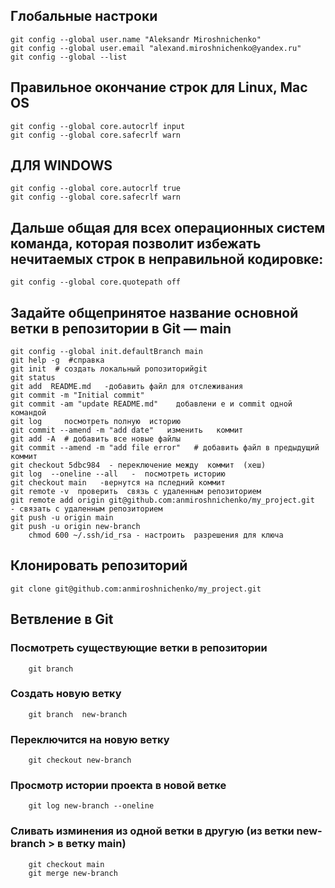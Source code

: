 ##  Глобальные настроки
    git config --global user.name "Aleksandr Miroshnichenko"
    git config --global user.email "alexand.miroshnichenko@yandex.ru"
    git config --global --list 

## Правильное окончание строк для Linux, Mac OS
    git config --global core.autocrlf input 
    git config --global core.safecrlf warn
    
##  ДЛЯ WINDOWS  
    git config --global core.autocrlf true
    git config --global core.safecrlf warn

## Дальше общая для всех операционных систем команда, которая позволит избежать нечитаемых строк в неправильной кодировке:
    git config --global core.quotepath off

## Задайте общепринятое название основной ветки в репозитории в Git — main
    git config --global init.defaultBranch main
    git help -g  #справка    	
    git init  # создать локальный ропозиторийgit
    git status
    git add  README.md   -добавить файл для отслеживания
    git commit -m "Initial commit"
    git commit -am "update README.md"    добавлени е и commit одной командой 
    git log     посмотреть полную  историю 
    git commit --amend -m "add date"   изменить   коммит 
    git add -A  # добавить все новые файлы
    git commit --amend -m "add file error"   # добавить файл в предыдущий коммит
    git checkout 5dbc984  - переключение между  коммит  (хеш)
    git log  --oneline --all   -  посмотреть историю 
    git checkout main   -вернутся на пследний коммит
    git remote -v  проверить  связь с удаленным репозиторием
    git remote add origin git@github.com:anmiroshnichenko/my_project.git     - связать с удаленным репозиторием
    git push -u origin main   
    git push -u origin new-branch
		chmod 600 ~/.ssh/id_rsa - настроить  разрешения для ключа 

## Клонировать репозиторий
	git clone git@github.com:anmiroshnichenko/my_project.git	

## Ветвление в Git
  ### Посмотреть существующие ветки в репозитории
        git branch
  ### Создать новую ветку
        git branch  new-branch  
  ### Переключится на новую ветку
        git checkout new-branch 
  ### Просмотр истории проекта в новой ветке 
        git log new-branch --oneline
  ###  Сливать изминения из одной ветки в другую (из ветки new-branch >  в ветку main)
        git checkout main 
        git merge new-branch


